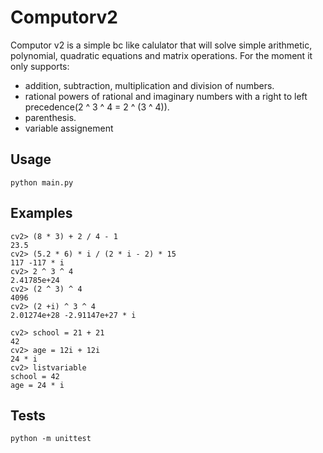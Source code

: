 # Computorv2

Computor v2 is a simple bc like calulator that will solve simple arithmetic, polynomial, quadratic equations and matrix operations.
For the moment it only supports:
- addition, subtraction, multiplication and division of numbers.
- rational powers of rational and imaginary numbers with a right to left precedence(2 ^ 3 ^ 4 = 2 ^ (3 ^ 4)).
- parenthesis.
- variable assignement
## Usage
```
python main.py
```

## Examples
```
cv2> (8 * 3) + 2 / 4 - 1 
23.5
cv2> (5.2 * 6) * i / (2 * i - 2) * 15
117 -117 * i
cv2> 2 ^ 3 ^ 4
2.41785e+24
cv2> (2 ^ 3) ^ 4
4096
cv2> (2 +i) ^ 3 ^ 4
2.01274e+28 -2.91147e+27 * i

cv2> school = 21 + 21
42
cv2> age = 12i + 12i
24 * i
cv2> listvariable
school = 42
age = 24 * i
```

## Tests
```
python -m unittest
```